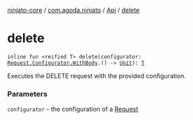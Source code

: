 [ninjato-core](../../index.md) / [com.agoda.ninjato](../index.md) / [Api](index.md) / [delete](./delete.md)

# delete

`inline fun <reified T> delete(configurator: `[`Request.Configurator.WithBody`](../../com.agoda.ninjato.http/-request/-configurator/-with-body/index.md)`.() -> `[`Unit`](https://kotlinlang.org/api/latest/jvm/stdlib/kotlin/-unit/index.html)`): `[`T`](delete.md#T)

Executes the DELETE request with the provided configuration.

### Parameters

`configurator` - the configuration of a [Request](../../com.agoda.ninjato.http/-request/index.md)